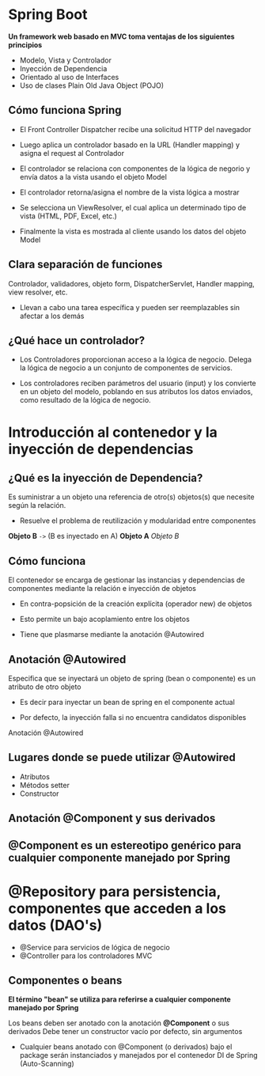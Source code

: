 # Spring Boot

**Un framework web basado en MVC toma ventajas de los siguientes principios**

- Modelo, Vista y Controlador
- Inyección de Dependencia
- Orientado al uso de Interfaces
- Uso de clases  Plain Old Java Object (POJO)

## Cómo funciona Spring
- El Front Controller Dispatcher recibe una solicitud HTTP del navegador

- Luego aplica un controlador basado en la URL (Handler mapping) y asigna el request al Controlador

- El controlador se relaciona con componentes de la lógica de negorio y envía datos a la vista usando el objeto Model

- El controlador retorna/asigna el nombre de la vista lógica a mostrar

- Se selecciona un ViewResolver, el cual aplica un determinado tipo de vista (HTML, PDF, Excel, etc.)

- Finalmente la vista es mostrada al cliente usando los datos del objeto Model

## Clara separación de funciones

Controlador, validadores, objeto form, DispatcherServlet, Handler mapping, view resolver, etc.

- Llevan a cabo una tarea específica y pueden ser reemplazables sin afectar a los demás

## ¿Qué hace un controlador?

- Los Controladores proporcionan acceso a la lógica de negocio. Delega la lógica de negocio a un conjunto de componentes de servicios.

- Los controladores reciben parámetros del usuario (input) y los convierte en un objeto del modelo, poblando en sus atributos los datos enviados, como resultado de la lógica de negocio.

# Introducción al contenedor y la inyección de dependencias

## ¿Qué es la inyección de Dependencia?

Es suministrar a un objeto una referencia de otro(s) objetos(s) que necesite según la relación.

- Resuelve el problema de reutilización y modularidad entre componentes

**Objeto B** `->` (B es inyectado en A) **Objeto A** *Objeto B*

## Cómo funciona

El contenedor se encarga de gestionar las instancias y dependencias de componentes mediante la relación e inyección de objetos

- En contra-popsición de la creación explícita (operador new) de objetos

- Esto permite un bajo acoplamiento entre los objetos

- Tiene que plasmarse mediante la anotación @Autowired

## Anotación @Autowired

Especifica que se inyectará un objeto de spring (bean o componente) es un atributo de otro objeto

- Es decir para inyectar un bean de spring en el componente actual

- Por defecto, la inyección falla si no encuentra candidatos disponibles

Anotación @Autowired

## Lugares donde se puede utilizar @Autowired

- Atributos
- Métodos setter
- Constructor

## Anotación @Component y sus derivados

## @Component es un estereotipo genérico para cualquier componente manejado por Spring

# @Repository para persistencia, componentes que acceden a los datos (DAO's)
- @Service para servicios de lógica de negocio
- @Controller para los controladores MVC

## Componentes o beans

**El término "bean" se utiliza para referirse a cualquier componente manejado por Spring**

Los beans deben ser anotado con la anotación **@Component** o sus derivados
Debe tener un constructor vacío por defecto, sin argumentos
- Cualquier beans anotado con @Component (o derivados) bajo el package serán instanciados y manejados por el contenedor DI de Spring (Auto-Scanning)
